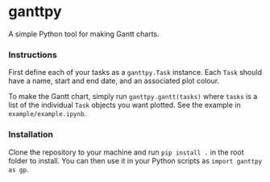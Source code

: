 # ganttpy

A simple Python tool for making Gantt charts.

### Instructions 

First define each of your tasks as a `ganttpy.Task` instance. Each `Task` should have a name, start and end date, and an associated plot colour. 

To make the Gantt chart, simply run `ganttpy.gantt(tasks)` where `tasks` is a list of the individual `Task` objects you want plotted. See the example in `example/example.ipynb`.

### Installation

Clone the repository to your machine and run `pip install .` in the root folder to install. You can then use it in your Python scripts as `import ganttpy as gp`.

